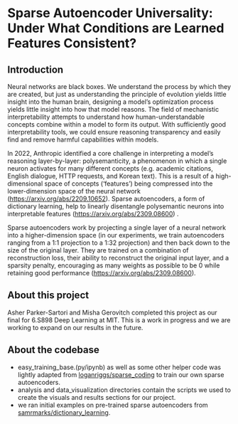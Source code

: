 # Sparse Autoencoder Universality: Under What Conditions are Learned Features Consistent?

## Introduction

Neural networks are black boxes. We understand the process by which they are created, but just as understanding the principle of evolution yields little insight into the human brain, designing a model’s optimization process yields little insight into how that model reasons. The field of mechanistic interpretability attempts to understand how human-understandable concepts combine within a model to form its output. With sufficiently good interpretability tools, we could ensure reasoning transparency and easily find and remove harmful capabilities within models. 

In 2022, Anthropic identified a core challenge in interpreting a model’s reasoning layer-by-layer: polysemanticity, a phenomenon in which a single neuron activates for many different concepts (e.g. academic citations, English dialogue, HTTP requests, and Korean text). This is a result of a high-dimensional space of concepts (‘features’) being compressed into the lower-dimension space of the neural network (https://arxiv.org/abs/2209.10652). Sparse autoencoders, a form of dictionary learning, help to linearly disentangle polysemantic neurons into interpretable features (https://arxiv.org/abs/2309.08600) .  

Sparse autoencoders work by projecting a single layer of a neural network into a higher-dimension space (in our experiments, we train autoencoders ranging from a 1:1 projection to a 1:32 projection) and then back down to the size of the original layer. They are trained on a combination of reconstruction loss, their ability to reconstruct the original input layer, and a sparsity penalty, encouraging as many weights as possible to be 0 while retaining good performance (https://arxiv.org/abs/2309.08600). 

## About this project

Asher Parker-Sartori and Misha Gerovitch completed this project as our final for 6.S898 Deep Learning at MIT. This is a work in progress and we are working to expand on our results in the future.

## About the codebase

- easy_training_base.(py/ipynb) as well as some other helper code was lightly adapted from [loganriggs/sparse_coding](https://github.com/loganriggs/sparse_coding) to train our own sparse autoencoders.
- analysis and data_visualization directories contain the scripts we used to create the visuals and results sections for our project.
- we ran initial examples on pre-trained sparse autoencoders from [samrmarks/dictionary_learning](https://github.com/saprmarks/dictionary_learning).
